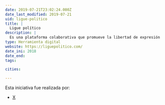 ```yaml
---
date: 2019-07-21T23:02:24.000Z
date_last_modified: 2019-07-21
uid: ligue-politico
title: |
  Ligue político
description: |
  Es una plataforma colaborativa que promueve la libertad de expresión y la participación ciudadana facilitando el acceso a jóvenes a que voten de manera confiable y veraz en las elecciones en México en el 2018.
type: Herramienta digital
website: https://liguepolitico.com/
date_ini: 2018
date_end: 
tags:

cities: 

---
```


Esta iniciativa fue realizada por:

- [X](/organizaciones/ligue-politico)
